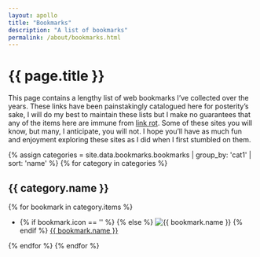 ```yaml
---
layout: apollo
title: "Bookmarks"
description: "A list of bookmarks"
permalink: /about/bookmarks.html
---
```


<h1>{{ page.title }}</h1>
<div class="content">
	<p>This page contains a lengthy list of web bookmarks I’ve collected over the years. These links have been painstakingly catalogued here for posterity’s sake, I will do my best to maintain these lists but I make no guarantees that any of the items here are immune from <a href="https://en.wikipedia.org/wiki/Link_rot" title="link rot" target="_blank">link rot</a>. Some of these sites you will know, but many, I anticipate, you will not. I hope you’ll have as much fun and enjoyment exploring these sites as I did when I first stumbled on them.</p>

<div class="post">

{% assign categories = site.data.bookmarks.bookmarks | group_by: 'cat1' | sort: 'name' %}
{% for category in categories %}
	<h2>{{ category.name }}</h2>
	{% for bookmark in category.items %}
	<ul class="bookmarks">
				<li>
					{% if bookmark.icon == '' %}
						<i aria-hidden class="fas fa-globe" title="{{ bookmark.name }}"></i>
					{% else  %}
						<img class="favicon" src="{{ bookmark.icon }}" alt="{{ bookmark.name }}" /> 
					{% endif %}
					<a href="{{ bookmark.src }}" title="{{ bookmark.name }}" target="_blank">{{ bookmark.name }}</a>
				</li>
		</ul>
	{% endfor %}
{% endfor %}
</div>
</div>
